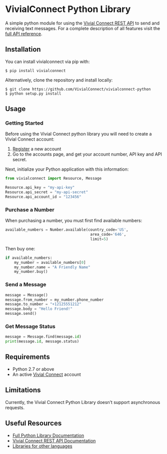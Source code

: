 # VivialConnect Python Library

A simple python module for using the [Vivial Connect REST API](https://www.vivialconnect.net/) to send and receiving text messages. For a complete description of all features visit the [full API reference](https://vivialconnect.github.io/vivialconnect-python/).



Installation
------------

You can install vivialconnect via pip with:

    $ pip install vivialconnect

Alternatively, clone the repository and install locally:

    $ git clone https://github.com/VivialConnect/vivialconnect-python
    $ python setup.py install



Usage
--------
### Getting Started 

Before using the Vivial Connect python library you will need to create a Vivial Connect account:

1. [Register](https://www.vivialconnect.net/register/) a new account 
2. Go to the accounts page, and get your account number, API key and API secret.

Next, initialize your Python application with this information:

```python
from vivialconnect import Resource, Message

Resource.api_key = "my-api-key"
Resource.api_secret = "my-api-secret"
Resource.api_account_id = "123456"
```

### Purchase a Number

When purchasing a number, you must first find available numbers:

```python
available_numbers = Number.available(country_code='US',
                                      area_code='646',
                                      limit=5)
```

Then buy one:

```python
if available_numbers:
    my_number = available_numbers[0]
    my_number.name = "A Friendly Name"
    my_number.buy()
```

### Send a Message

```python
message = Message()
message.from_number = my_number.phone_number
message.to_number = "+12125551212"
message.body = "Hello Friend!"
message.send()
```

### Get Message Status

```python
message = Message.find(message.id)
print(message.id, message.status)
```


Requirements
------------

* Python 2.7 or above
* An active [Vivial Connect](https://www.vivialconnect.net/register/) account 

Limitations
-----------

Currently, the Vivial Connect Python Library doesn’t support asynchronous requests.

Useful Resources
----------------

* [Full Python Library Documentation](https://vivialconnect.github.io/vivialconnect-python/)
* [Vivial Connect REST API Documentation](https://www.vivialconnect.net/docs/)
* [Libraries for other languages](https://vivialconnect.github.io/)

